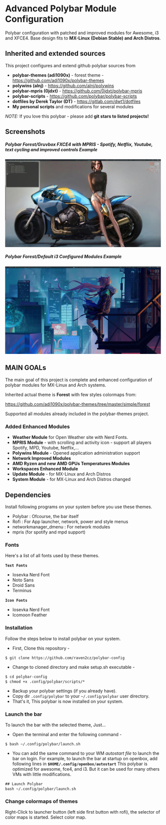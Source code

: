 # Advanced Polybar Module Configuration

Polybar configuration with patched and improved modules for Awesome, i3 and XFCE4. Base design fits to **MX-Linux (Debian Stable) and Arch Distros**.

## Inherited and extended sources

This project configures and extend github polybar sources from

* **polybar-themes (adi1090x)** - forest theme - https://github.com/adi1090x/polybar-themes
* **polywins (alnj)** - https://github.com/alnj/polywins
* **polybar-mpris (0jdxt)** - https://github.com/0jdxt/polybar-mpris
* **polybar-scripts** - https://github.com/polybar/polybar-scripts
* **dotfiles by Derek Taylor (DT)** - https://gitlab.com/dwt1/dotfiles
* **My personal scripts** and modifications for several modules

*NOTE:* If you love this polybar - please add **git stars to listed projects!**

## Screenshots

##### Polybar Forest/Gruvbox FXCE4 with MPRIS - Spotify, Netflix, Youtube, text cycling and improved controls Example
![Polybar Forest/Gruvbox FXCE4 with MPRIS (Spotify) Example](images/polybar-example-2.jpg)

##### Polybar Forest/Default i3 Configured Modules Example
![Polybar Forest/Default i3 Configured Modules Example](images/polybar-example-1.jpg)

## MAIN GOALs

The main goal of this project is complete and enhanced configuration of polybar modules for MX-Linux and Arch systems.

Inherited actual theme is **Forest** with few styles colormaps from:

https://github.com/adi1090x/polybar-themes/tree/master/simple/forest

Supported all modules already included in the polybar-themes project.

### Added Enhanced Modules

* **Weather Module** for Open Weather site with Nerd Fonts.
* **MPRIS Module** - with scrolling and activity icon - support all players Spotify, MPD, Youtube, Netflix,...
* **Polywins Module** - Opened application administration support
* **Network Improved Modules**
* **AMD Ryzen and new AMD GPUs Temperatures Modules**
* **Workspaces Enhanced Module**
* **Update Module** - for MX-Linux and Arch Distros
* **System Module** - for MX-Linux and Arch Distros changed

## Dependencies

Install following programs on your system before you use these themes.

* Polybar : Ofcourse, the bar itself
* Rofi : For App launcher, network, power and style menus
* networkmanager_dmenu : For network modules
* mpris (for spotify and mpd support)

### Fonts

Here's a list of all fonts used by these themes.

**`Text Fonts`**

- Iosevka Nerd Font
- Noto Sans
- Droid Sans
- Terminus

**`Icon Fonts`**

- Iosevka Nerd Font
- Icomoon Feather

### Installation

Follow the steps below to install polybar on your system.

- First, Clone this repository -
```
$ git clone https://github.com/raven2cz/polybar-config
```

- Change to cloned directory and make setup.sh executable -
```
$ cd polybar-config
$ chmod +x .config/polybar/scripts/*
```

- Backup your polybar settings (if you already have).
- Copy dir `.config/polybar` to your `~/.config/polybar` user directory.
- That's it, This polybar is now installed on your system.

### Launch the bar

To launch the bar with the selected theme, Just...

- Open the terminal and enter the following command -
```
$ bash ~/.config/polybar/launch.sh
```

- You can add the same command to your WM *autostart file* to launch the bar on login. For example, to launch the bar at startup on openbox, add following lines in **`$HOME/.config/openbox/autostart`** This polybar is optimized for awesome, fce4, and i3. But it can be used for many others VMs with little modifications.

```
## Launch Polybar
bash ~/.config/polybar/launch.sh
```

### Change colormaps of themes

Right-Click to launcher button (left side first button with rofi), the selector of color maps is started. Select color map.
